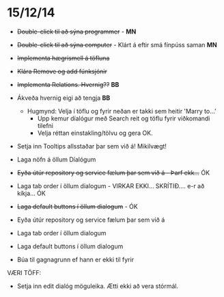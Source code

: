 # 15/12/14

* ~~Double-click til að sýna programmer~~ - **MN**
* ~~Double-click til að sýna computer~~ - Klárt á eftir smá fínpúss saman **MN**
* ~~Implementa hægrismell á töfluna~~
* ~~Klára Remove og add fúnksjónir~~

* ~~Implementa Relations. Hvernig??~~ **BB**

* Ákveða hvernig eigi að tengja **BB**
	* Hugmynd: Velja í töflu og fyrir neðan er takki sem heitir 'Marry to...'
		* Upp kemur díalógur með Search reit og töflu fyrir viðkomandi tilefni 
		* Velja réttan einstakling/tölvu og gera OK.

* Setja inn Tooltips allsstaðar þar sem við á! Mikilvægt!
* Laga nöfn á öllum Díalógum
* ~~Eyða útúr repository og service fælum þar sem við á - Þarf ekk...~~ ÓK
* Laga tab order í öllum dialogum - VIRKAR EKKI... SKRÍTIÐ.... e-r að kíkja... ÓK
* ~~Laga default buttons í öllum dialogum~~ - ÓK
* Eyða útúr repository og service fælum þar sem við á
* Laga tab order í öllum dialogum
* Laga default buttons í öllum dialogum
* Búa til gagnagrunn ef hann er ekki til fyrir

VÆRI TÖFF:
* Setja inn edit dialóg möguleika. Ætti ekki að vera stórmál.

